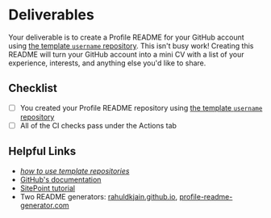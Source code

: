 # Deliverables

Your deliverable is to create a Profile README for your GitHub account using
[the template `username` repository](https://github.com/MIT-Emerging-Talent/username). This isn't busy work! Creating this README will
turn your GitHub account into a mini CV with a list of your experience,
interests, and anything else you'd like to share.

## Checklist

- [ ] You created your Profile README repository using
      [the template `username` repository](https://github.com/MIT-Emerging-Talent/username)
- [ ] All of the CI checks pass under the Actions tab

## Helpful Links

- [_how to use template repositories_](https://www.youtube.com/watch?v=8cxYgaMB9ow)
- [GitHub's documentation](https://docs.github.com/en/account-and-profile/setting-up-and-managing-your-github-profile/customizing-your-profile/managing-your-profile-readme)
- [SitePoint tutorial](https://www.sitepoint.com/github-profile-readme/)
- Two README generators:
  [rahuldkjain.github.io](https://rahuldkjain.github.io/gh-profile-readme-generator/),
  [profile-readme-generator.com](https://profile-readme-generator.com/)
